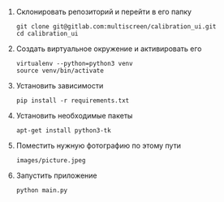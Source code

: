 1. Склонировать репозиторий и перейти в его папку

    ```
    git clone git@gitlab.com:multiscreen/calibration_ui.git
    cd calibration_ui
    ```

2. Создать виртуальное окружение и активировать его

    ```
    virtualenv --python=python3 venv
    source venv/bin/activate
    ```

3. Установить зависимости

    ```
    pip install -r requirements.txt
    ```

4. Установить необходимые пакеты
    ```
    apt-get install python3-tk
    ```

5. Поместить нужную фотографию по этому пути
    ```
    images/picture.jpeg
    ```

6. Запустить приложение
    ```
    python main.py
    ```
